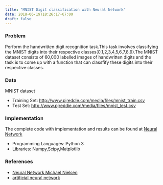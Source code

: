 ```yaml
---
title: "MNIST Digit classification with Neural Network"
date: 2018-06-19T18:26:17-07:00
draft: false
---
```


### Problem

Perform the handwritten digit recognition task.This task involves classifying the MNIST digits into their respective classes(0,1,2,3,4,5,6,7,8,9).The MNIST dataset consists of 60,000 labelled images of handwritten digits and the task is to come up with a function that can classfify these digits into their respective classes.

### Data

MNIST dataset

- Training Set: http://www.pjreddie.com/media/files/mnist_train.csv
- Test Set: http://www.pjreddie.com/media/files/mnist_test.csv

### Implementation

The complete code with implementation and results can be found at [Neural Network](https://github.com/rishab-pdx/Neural-Network)

- Programming Languages: Python 3
- Libraries: Numpy,Scipy,Matplotlib

### References

- [Neural Network Michael Nielsen](http://neuralnetworksanddeeplearning.com/chap1.html)
- [artificial neural network](https://en.wikipedia.org/wiki/Artificial_neural_network)
